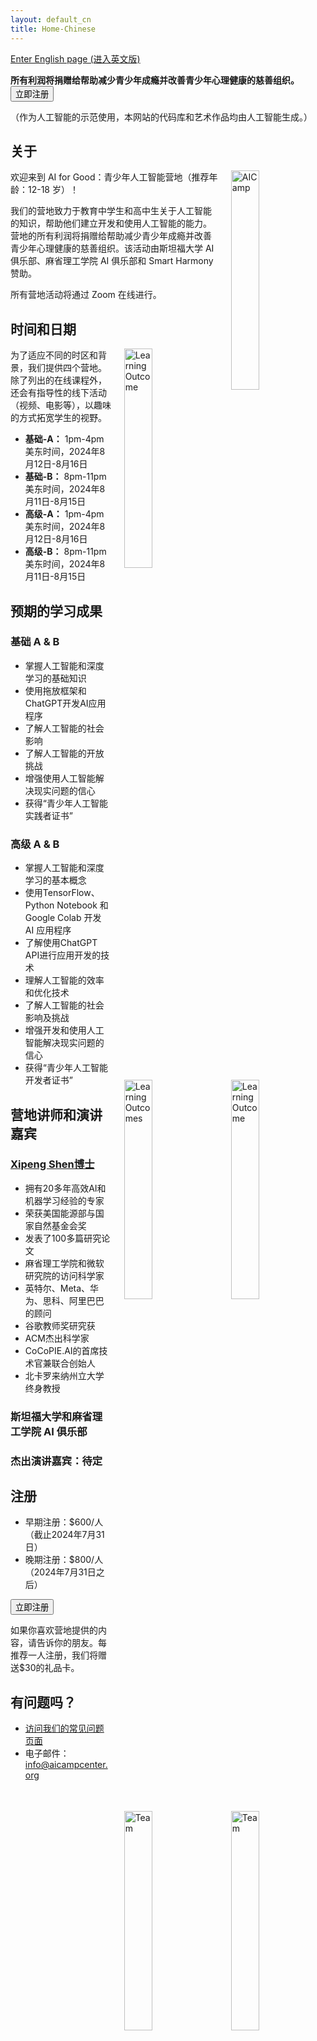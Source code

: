 ```yaml
---
layout: default_cn
title: Home-Chinese
---
```


<section id="registration0">
  <p><a href="{{ "/" | relative_url }}">Enter English page (进入英文版)</a></p>
  <b>所有利润将捐赠给帮助减少青少年成瘾并改善青少年心理健康的慈善组织。</b>
  <div class="container">
    <button class="register-button" onclick="window.location.href='https://forms.office.com/Pages/ResponsePage.aspx?id=nhONFnNqgEeWj09FKmhFBw52tUtMuANGvjjXhDpxv5tUQzRDUzBZUDRCV080UjhQRkNTNDAxUUtGQy4u'">立即注册</button>
   </div>
</section>

<footer>
 <p>（作为人工智能的示范使用，本网站的代码库和艺术作品均由人工智能生成。）</p>
</footer>

<div id="banner" class="banner"></div>
<section id="intro">
  <h2>关于</h2>
  <img src="{{ '/assets/images/banner.jpeg' | relative_url }}" alt="AICamp" class="banner" style="width: 30%; height: auto; float: right; margin-left: 20px;">
  <p>欢迎来到 AI for Good：青少年人工智能营地（推荐年龄：12-18 岁）！</p>
  <p>我们的营地致力于教育中学生和高中生关于人工智能的知识，帮助他们建立开发和使用人工智能的能力。营地的所有利润将捐赠给帮助减少青少年成瘾并改善青少年心理健康的慈善组织。该活动由斯坦福大学 AI 俱乐部、麻省理工学院 AI 俱乐部和 Smart Harmony 赞助。</p>
  <p>所有营地活动将通过 Zoom 在线进行。</p>
</section>

<section id="time-location">
  <h2>时间和日期</h2>
  <img src="{{ '/assets/images/time.jpeg' | relative_url }}" alt="Learning Outcome" class="banner" style="width: 30%; height: auto; float: right; margin-left: 20px;">  
  <p>为了适应不同的时区和背景，我们提供四个营地。除了列出的在线课程外，还会有指导性的线下活动（视频、电影等），以趣味的方式拓宽学生的视野。</p>
  <ul>
   <li><b>基础-A：</b> 1pm-4pm 美东时间，2024年8月12日-8月16日</li>
   <li><b>基础-B：</b> 8pm-11pm 美东时间，2024年8月11日-8月15日</li>
   <li><b>高级-A：</b> 1pm-4pm 美东时间，2024年8月12日-8月16日</li>
   <li><b>高级-B：</b> 8pm-11pm 美东时间，2024年8月11日-8月15日</li>
  </ul>
</section>

<section id="learning-outcome">
  <h2>预期的学习成果</h2>
  <img src="{{ '/assets/images/outcome.jpeg' | relative_url }}" alt="Learning Outcome" class="banner" style="width: 30%; height: auto; float: right; margin-left: 20px;">
  <h3>基础 A & B</h3>
  <ul>
    <li>掌握人工智能和深度学习的基础知识</li>
    <li>使用拖放框架和ChatGPT开发AI应用程序</li>
    <li>了解人工智能的社会影响</li>
    <li>了解人工智能的开放挑战</li>
    <li>增强使用人工智能解决现实问题的信心</li>
    <li>获得“青少年人工智能实践者证书”</li>
  </ul>
    <img src="{{ '/assets/images/masterCerf.jpeg' | relative_url }}" alt="Learning Outcomes" class="banner" style="width: 30%; height: auto; float: right; margin-left: 20px;">

<h3>高级 A & B</h3>
<ul>
  <li>掌握人工智能和深度学习的基本概念</li>
  <li>使用TensorFlow、Python Notebook 和 Google Colab 开发 AI 应用程序</li>
  <li>了解使用ChatGPT API进行应用开发的技术</li>
  <li>理解人工智能的效率和优化技术</li>
  <li>了解人工智能的社会影响及挑战</li>
  <li>增强开发和使用人工智能解决现实问题的信心</li>
  <li>获得“青少年人工智能开发者证书”</li>
</ul>
</section>

<section id="team">
  <h2>营地讲师和演讲嘉宾</h2>
  <h3><a href="https://research.csc.ncsu.edu/picture/xshen5/index.htm">Xipeng Shen博士</a></h3>
    <img src="{{ '/assets/images/team.jpeg' | relative_url }}" alt="Team" class="banner" style="width: 30%; height: auto; float: right; margin-left: 20px;">
  <ul>
    <li>拥有20多年高效AI和机器学习经验的专家</li>
    <li>荣获美国能源部与国家自然基金会奖</li>
    <li>发表了100多篇研究论文</li>
    <li>麻省理工学院和微软研究院的访问科学家</li>
    <li>英特尔、Meta、华为、思科、阿里巴巴的顾问</li>
    <li>谷歌教师奖研究获</li>
    <li>ACM杰出科学家</li>
    <li>CoCoPIE.AI的首席技术官兼联合创始人</li>
    <li>北卡罗来纳州立大学终身教授</li>
  </ul>
  <h3>斯坦福大学和麻省理工学院 AI 俱乐部</h3>
  <h3>杰出演讲嘉宾：待定</h3>
</section>

<section id="registration">
  <h2>注册</h2>
  <!-- <img src="{{ '/assets/images/registration.jpeg' | relative_url }}" alt="Registration" class="banner"> -->
  <ul>
    <li>早期注册：$600/人（截止2024年7月31日）</li>
    <li>晚期注册：$800/人（2024年7月31日之后）</li>
  </ul>
  <div class="container">
    <button class="register-button" onclick="location.href='https://forms.office.com/Pages/ResponsePage.aspx?id=nhONFnNqgEeWj09FKmhFBw52tUtMuANGvjjXhDpxv5tUQzRDUzBZUDRCV080UjhQRkNTNDAxUUtGQy4u'">立即注册</button>
   </div>
   <p>如果你喜欢营地提供的内容，请告诉你的朋友。每推荐一人注册，我们将赠送$30的礼品卡。</p> 
</section>

<section id="contact">
 <h2>有问题吗？</h2>
  <img src="{{ '/assets/images/contact.jpeg' | relative_url }}" alt="Team" class="banner" style="width: 30%; height: auto; float: right; margin-left: 20px;">
 <ul>
   <li><a href="{{ "/cn/faq/" | relative_url }}">访问我们的常见问题页面</a></li>
   <li>电子邮件：<a href="mailto:info@aicampcenter.org">info@aicampcenter.org</a></li>
 </ul>
</section>

